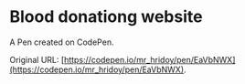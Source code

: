 # Blood donationg website

A Pen created on CodePen.

Original URL: [https://codepen.io/mr_hridoy/pen/EaVbNWX](https://codepen.io/mr_hridoy/pen/EaVbNWX).

